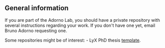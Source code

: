## General information
If you are part of the Adorno Lab, you should have a private repository with several instructions regarding your work. If you don't have one yet, email Bruno Adorno requesting one.

Some repositories might be of interest:
    - LyX PhD thesis [template](https://github.com/Adorno-Lab/phd-thesis-lyx-template/).
